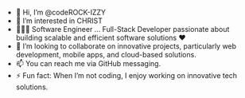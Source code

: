 -   👋 Hi, I’m @codeROCK-IZZY
-   👀 I’m interested in CHRIST
-  👩🏻‍💻  Software Engineer ... Full-Stack Developer passionate about building scalable and efficient software solutions ❤️
-  💞️ I’m looking to collaborate on innovative projects, particularly web development, mobile apps, and cloud-based solutions.
-  📫 You can reach me via  GitHub messaging.
-  ⚡ Fun fact: When I’m not coding, I enjoy working on innovative tech solutions.

<!---
codeROCK-IZZY/codeROCK-IZZY is a ✨ special ✨ repository because its `README.md` (this file) appears on your GitHub profile.
You can click the Preview link to take a look at your changes.
--->
